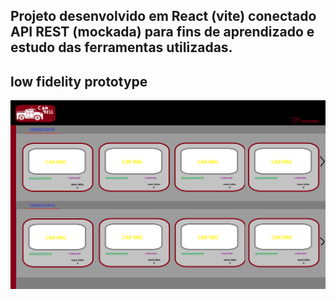 ## Projeto desenvolvido em React (vite) conectado API REST (mockada) para fins de aprendizado e estudo das ferramentas utilizadas.
## low fidelity prototype
![lfprototype](lfprototype.png)
